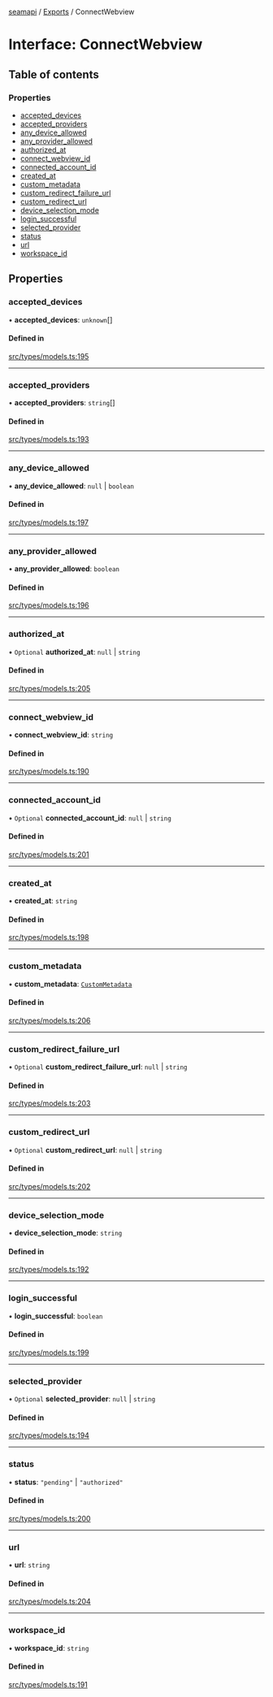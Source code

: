 [seamapi](../README.md) / [Exports](../modules.md) / ConnectWebview

# Interface: ConnectWebview

## Table of contents

### Properties

- [accepted\_devices](ConnectWebview.md#accepted_devices)
- [accepted\_providers](ConnectWebview.md#accepted_providers)
- [any\_device\_allowed](ConnectWebview.md#any_device_allowed)
- [any\_provider\_allowed](ConnectWebview.md#any_provider_allowed)
- [authorized\_at](ConnectWebview.md#authorized_at)
- [connect\_webview\_id](ConnectWebview.md#connect_webview_id)
- [connected\_account\_id](ConnectWebview.md#connected_account_id)
- [created\_at](ConnectWebview.md#created_at)
- [custom\_metadata](ConnectWebview.md#custom_metadata)
- [custom\_redirect\_failure\_url](ConnectWebview.md#custom_redirect_failure_url)
- [custom\_redirect\_url](ConnectWebview.md#custom_redirect_url)
- [device\_selection\_mode](ConnectWebview.md#device_selection_mode)
- [login\_successful](ConnectWebview.md#login_successful)
- [selected\_provider](ConnectWebview.md#selected_provider)
- [status](ConnectWebview.md#status)
- [url](ConnectWebview.md#url)
- [workspace\_id](ConnectWebview.md#workspace_id)

## Properties

### accepted\_devices

• **accepted\_devices**: `unknown`[]

#### Defined in

[src/types/models.ts:195](https://github.com/seamapi/javascript/blob/main/src/types/models.ts#L195)

___

### accepted\_providers

• **accepted\_providers**: `string`[]

#### Defined in

[src/types/models.ts:193](https://github.com/seamapi/javascript/blob/main/src/types/models.ts#L193)

___

### any\_device\_allowed

• **any\_device\_allowed**: ``null`` \| `boolean`

#### Defined in

[src/types/models.ts:197](https://github.com/seamapi/javascript/blob/main/src/types/models.ts#L197)

___

### any\_provider\_allowed

• **any\_provider\_allowed**: `boolean`

#### Defined in

[src/types/models.ts:196](https://github.com/seamapi/javascript/blob/main/src/types/models.ts#L196)

___

### authorized\_at

• `Optional` **authorized\_at**: ``null`` \| `string`

#### Defined in

[src/types/models.ts:205](https://github.com/seamapi/javascript/blob/main/src/types/models.ts#L205)

___

### connect\_webview\_id

• **connect\_webview\_id**: `string`

#### Defined in

[src/types/models.ts:190](https://github.com/seamapi/javascript/blob/main/src/types/models.ts#L190)

___

### connected\_account\_id

• `Optional` **connected\_account\_id**: ``null`` \| `string`

#### Defined in

[src/types/models.ts:201](https://github.com/seamapi/javascript/blob/main/src/types/models.ts#L201)

___

### created\_at

• **created\_at**: `string`

#### Defined in

[src/types/models.ts:198](https://github.com/seamapi/javascript/blob/main/src/types/models.ts#L198)

___

### custom\_metadata

• **custom\_metadata**: [`CustomMetadata`](../modules.md#custommetadata)

#### Defined in

[src/types/models.ts:206](https://github.com/seamapi/javascript/blob/main/src/types/models.ts#L206)

___

### custom\_redirect\_failure\_url

• `Optional` **custom\_redirect\_failure\_url**: ``null`` \| `string`

#### Defined in

[src/types/models.ts:203](https://github.com/seamapi/javascript/blob/main/src/types/models.ts#L203)

___

### custom\_redirect\_url

• `Optional` **custom\_redirect\_url**: ``null`` \| `string`

#### Defined in

[src/types/models.ts:202](https://github.com/seamapi/javascript/blob/main/src/types/models.ts#L202)

___

### device\_selection\_mode

• **device\_selection\_mode**: `string`

#### Defined in

[src/types/models.ts:192](https://github.com/seamapi/javascript/blob/main/src/types/models.ts#L192)

___

### login\_successful

• **login\_successful**: `boolean`

#### Defined in

[src/types/models.ts:199](https://github.com/seamapi/javascript/blob/main/src/types/models.ts#L199)

___

### selected\_provider

• `Optional` **selected\_provider**: ``null`` \| `string`

#### Defined in

[src/types/models.ts:194](https://github.com/seamapi/javascript/blob/main/src/types/models.ts#L194)

___

### status

• **status**: ``"pending"`` \| ``"authorized"``

#### Defined in

[src/types/models.ts:200](https://github.com/seamapi/javascript/blob/main/src/types/models.ts#L200)

___

### url

• **url**: `string`

#### Defined in

[src/types/models.ts:204](https://github.com/seamapi/javascript/blob/main/src/types/models.ts#L204)

___

### workspace\_id

• **workspace\_id**: `string`

#### Defined in

[src/types/models.ts:191](https://github.com/seamapi/javascript/blob/main/src/types/models.ts#L191)
